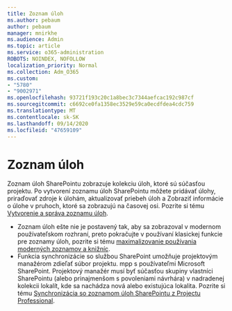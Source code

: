 ```yaml
---
title: Zoznam úloh
ms.author: pebaum
author: pebaum
manager: mnirkhe
ms.audience: Admin
ms.topic: article
ms.service: o365-administration
ROBOTS: NOINDEX, NOFOLLOW
localization_priority: Normal
ms.collection: Adm_O365
ms.custom:
- "5780"
- "9002971"
ms.openlocfilehash: 93721f193c20c1a8bec3c7344aefcac192c987cf
ms.sourcegitcommit: c6692ce0fa1358ec3529e59ca0ecdfdea4cdc759
ms.translationtype: MT
ms.contentlocale: sk-SK
ms.lasthandoff: 09/14/2020
ms.locfileid: "47659109"
---
```

# <a name="task-list"></a>Zoznam úloh

Zoznam úloh SharePointu zobrazuje kolekciu úloh, ktoré sú súčasťou projektu. Po vytvorení zoznamu úloh SharePointu môžete pridávať úlohy, priraďovať zdroje k úlohám, aktualizovať priebeh úloh a Zobraziť informácie o úlohe v pruhoch, ktoré sa zobrazujú na časovej osi. Pozrite si tému [Vytvorenie a správa zoznamu úloh](https://support.microsoft.com/office/466ad207-46fd-4c77-9af1-41bc23cec21a).  

-   Zoznam úloh ešte nie je postavený tak, aby sa zobrazoval v modernom používateľskom rozhraní, preto pokračujte v používaní klasickej funkcie pre zoznamy úloh, pozrite si tému [maximalizovanie používania moderných zoznamov a knižníc](https://docs.microsoft.com/sharepoint/dev/transform/modernize-userinterface-lists-and-libraries).
-   Funkcia synchronizácie so službou SharePoint umožňuje projektovým manažérom zdieľať súbor projektu. mpp s používateľmi Microsoft SharePoint. Projektový manažér musí byť súčasťou skupiny vlastníci SharePointu (alebo prinajmenšom s povoleniami návrhára) v nadradenej kolekcii lokalít, kde sa nachádza nová alebo existujúca lokalita. Pozrite si tému [Synchronizácia so zoznamom úloh SharePointu z Projectu Professional](https://docs.microsoft.com/office/troubleshoot/project/sync-with-tasks-from-project).